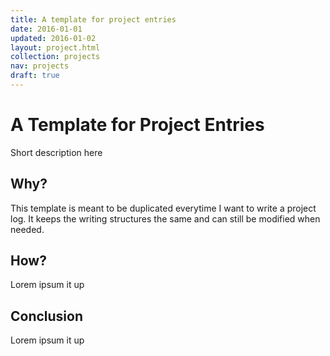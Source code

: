 ```yaml
---
title: A template for project entries
date: 2016-01-01
updated: 2016-01-02
layout: project.html
collection: projects
nav: projects
draft: true
---
```


# A Template for Project Entries

Short description here

## Why?

This template is meant to be duplicated everytime I want to write a project log. It keeps the writing structures the same and can still be modified when needed.

## How?

Lorem ipsum it up

## Conclusion

Lorem ipsum it up
